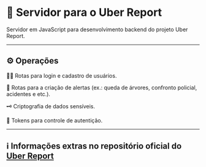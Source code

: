 # 🛜 Servidor para o Uber Report

Servidor em JavaScript para desenvolvimento backend do projeto Uber Report.

---

## ⚙️ Operações

🙎‍♂️ Rotas para login e cadastro de usuários.

🚨 Rotas para a criação de alertas (ex.: queda de árvores, confronto policial, acidentes e etc.).

🗝️ Criptografia de dados sensíveis. 

📱 Tokens para controle de autentição.

---

## ℹ️ Informações extras no repositório oficial do [Uber Report](https://github.com/2025-1-NCC3/Projeto12)

